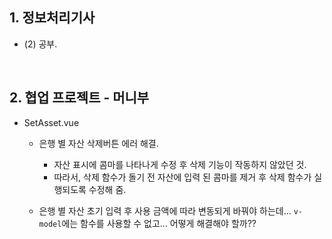 ## 1. 정보처리기사
- (2) 공부.

<br/>

## 2. 협업 프로젝트 - 머니부
- SetAsset.vue
  - 은행 별 자산 삭제버튼 에러 해결.
    - 자산 표시에 콤마를 나타나게 수정 후 삭제 기능이 작동하지 않았던 것. 
    - 따라서, 삭제 함수가 돌기 전 자산에 입력 된 콤마를 제거 후 삭제 함수가 실행되도록 수정해 줌.

  - 은행 별 자산 초기 입력 후 사용 금액에 따라 변동되게 바꿔야 하는데... `v-model`에는 함수를 사용할 수 없고... 어떻게 해결해야 할까??
